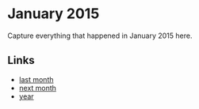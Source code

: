 # January 2015

Capture everything that happened in January 2015 here.

## Links
- [last month](calendar/months/2014-12.md)
- [next month](calendar/months/2015-02.md)
- [year](calendar/years/2015.md)